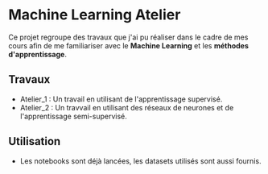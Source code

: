 # Machine Learning Atelier

Ce projet regroupe des travaux que j'ai pu réaliser dans le cadre de mes cours afin de me familiariser avec le **Machine Learning** et les **méthodes d'apprentissage**.

## Travaux
* Atelier_1 : Un travail en utilisant de l'apprentissage supervisé.
* Atelier_2 : Un travvail en utilisant des réseaux de neurones et de l'apprentissage semi-supervisé.

## Utilisation
* Les notebooks sont déjà lancées, les datasets utilisés sont aussi fournis.